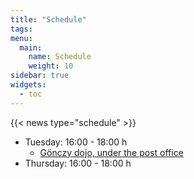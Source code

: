 ```yaml
---
title: "Schedule"
tags:
menu:
  main:
    name: Schedule
    weight: 10
sidebar: true
widgets:
  - toc
---
```


{{< news type="schedule" >}}

- Tuesday: 16:00 - 18:00 h
  - [Gönczy dojo, under the post office](https://www.google.com/maps/place/Budapest,+G%C3%B6nczy+P%C3%A1l+u.+2,+1093/@47.4873046,19.0573666,17z/data=!3m1!4b1!4m6!3m5!1s0x4741dc5aa0942df3:0x48ecf04aaeb66f51!8m2!3d47.487301!4d19.0599415!16s%2Fg%2F11bw41jcz3?entry=ttu)
- Thursday: 16:00 - 18:00 h

<!--
## Nihon Jujutsu

- Monday: 17:00 - 19:00 h
  - [Gönczy dojo, under the post office](https://www.google.com/maps/place/Budapest,+G%C3%B6nczy+P%C3%A1l+u.+2,+1093/@47.4873046,19.0573666,17z/data=!3m1!4b1!4m6!3m5!1s0x4741dc5aa0942df3:0x48ecf04aaeb66f51!8m2!3d47.487301!4d19.0599415!16s%2Fg%2F11bw41jcz3?entry=ttu)
- Wednesday: 15:00 - 17:00 h
  - Corvinus University of Budapest, [Gellért Campus, sportcenter](https://www.uni-corvinus.hu/post/landing-page/gellert-campus/)
- (clothing: white gi felső, black hakama)
- [description](/en/nihon-jujutsu)


## Child Jujutsu

- Monday:: 17:00 - 18:00 h
  - [Gönczy dojo, under the post office](https://www.google.com/maps/place/Budapest,+G%C3%B6nczy+P%C3%A1l+u.+2,+1093/@47.4873046,19.0573666,17z/data=!3m1!4b1!4m6!3m5!1s0x4741dc5aa0942df3:0x48ecf04aaeb66f51!8m2!3d47.487301!4d19.0599415!16s%2Fg%2F11bw41jcz3?entry=ttu)
- Wednesday: 17:00 - 18:00 h
- (clothing: judo gi, hakama)


## Iaijutsu

- Monday: 16:00 - 18:00 h
  - [Gönczy dojo, under the post office](https://www.google.com/maps/place/Budapest,+G%C3%B6nczy+P%C3%A1l+u.+2,+1093/@47.4873046,19.0573666,17z/data=!3m1!4b1!4m6!3m5!1s0x4741dc5aa0942df3:0x48ecf04aaeb66f51!8m2!3d47.487301!4d19.0599415!16s%2Fg%2F11bw41jcz3?entry=ttu)
- Wednesday: 15:30 - 17:00 h
  - Corvinus University of Budapest, [Gellért Campus, sportcenter](https://www.uni-corvinus.hu/post/landing-page/gellert-campus/)
- (clothing: hakama)
- [description](/en/iaijutsu)


## Kenjutsu

- Monday: 16:00 - 18:00 h
  - [Gönczy dojo, under the post office](https://www.google.com/maps/place/Budapest,+G%C3%B6nczy+P%C3%A1l+u.+2,+1093/@47.4873046,19.0573666,17z/data=!3m1!4b1!4m6!3m5!1s0x4741dc5aa0942df3:0x48ecf04aaeb66f51!8m2!3d47.487301!4d19.0599415!16s%2Fg%2F11bw41jcz3?entry=ttu)
- Wednesday: 15:30 - 17:00 h
  - Corvinus University of Budapest, [Gellért Campus, sportcenter](https://www.uni-corvinus.hu/post/landing-page/gellert-campus/)
- (clothing: hakama)
- [description](/en/enjutsu)
-->
